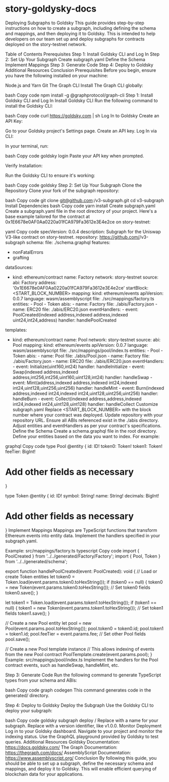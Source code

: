 # story-goldysky-docs
Deploying Subgraphs to Goldsky
This guide provides step-by-step instructions on how to create a subgraph, including defining the schema and mappings, and then deploying it to Goldsky. This is intended to help developers on our team set up and deploy subgraphs for contracts deployed on the story-testnet network.

Table of Contents
Prerequisites
Step 1: Install Goldsky CLI and Log In
Step 2: Set Up Your Subgraph
Create subgraph.yaml
Define the Schema
Implement Mappings
Step 3: Generate Code
Step 4: Deploy to Goldsky
Additional Resources
Conclusion
Prerequisites
Before you begin, ensure you have the following installed on your machine:

Node.js and Yarn
Git
The Graph CLI
Install The Graph CLI globally:

bash
Copy code
npm install -g @graphprotocol/graph-cli
Step 1: Install Goldsky CLI and Log In
Install Goldsky CLI
Run the following command to install the Goldsky CLI:

bash
Copy code
curl https://goldsky.com | sh
Log In to Goldsky
Create an API Key:

Go to your Goldsky project's Settings page.
Create an API key.
Log In via CLI:

In your terminal, run:

bash
Copy code
goldsky login
Paste your API key when prompted.

Verify Installation:

Run the Goldsky CLI to ensure it's working:

bash
Copy code
goldsky
Step 2: Set Up Your Subgraph
Clone the Repository
Clone your fork of the subgraph repository:

bash
Copy code
git clone git@github.com:<your-username>/v3-subgraph.git
cd v3-subgraph
Install Dependencies
bash
Copy code
yarn install
Create subgraph.yaml
Create a subgraph.yaml file in the root directory of your project. Here's a base example tailored for the contract at 0x1E6678e0AF0Aa0220a01fCA979Fa3612e3E4e2ce on story-testnet:

yaml
Copy code
specVersion: 0.0.4
description: Subgraph for the Uniswap V3-like contract on story-testnet.
repository: https://github.com/<your-username>/v3-subgraph
schema:
  file: ./schema.graphql
features:
  - nonFatalErrors
  - grafting

dataSources:
  - kind: ethereum/contract
    name: Factory
    network: story-testnet
    source:
      abi: Factory
      address: '0x1E6678e0AF0Aa0220a01fCA979Fa3612e3E4e2ce'
      startBlock: <START_BLOCK_NUMBER>
    mapping:
      kind: ethereum/events
      apiVersion: 0.0.7
      language: wasm/assemblyscript
      file: ./src/mappings/factory.ts
      entities:
        - Pool
        - Token
      abis:
        - name: Factory
          file: ./abis/Factory.json
        - name: ERC20
          file: ./abis/ERC20.json
      eventHandlers:
        - event: PoolCreated(indexed address,indexed address,indexed uint24,int24,address)
          handler: handlePoolCreated

templates:
  - kind: ethereum/contract
    name: Pool
    network: story-testnet
    source:
      abi: Pool
    mapping:
      kind: ethereum/events
      apiVersion: 0.0.7
      language: wasm/assemblyscript
      file: ./src/mappings/pool/index.ts
      entities:
        - Pool
        - Token
      abis:
        - name: Pool
          file: ./abis/Pool.json
        - name: Factory
          file: ./abis/Factory.json
        - name: ERC20
          file: ./abis/ERC20.json
      eventHandlers:
        - event: Initialize(uint160,int24)
          handler: handleInitialize
        - event: Swap(indexed address,indexed address,int256,int256,uint160,uint128,int24)
          handler: handleSwap
        - event: Mint(address,indexed address,indexed int24,indexed int24,uint128,uint256,uint256)
          handler: handleMint
        - event: Burn(indexed address,indexed int24,indexed int24,uint128,uint256,uint256)
          handler: handleBurn
        - event: Collect(indexed address,address,indexed int24,indexed int24,uint128,uint128)
          handler: handleCollect
Customize subgraph.yaml
Replace <START_BLOCK_NUMBER> with the block number where your contract was deployed.
Update repository with your repository URL.
Ensure all ABIs referenced exist in the ./abis directory.
Adjust entities and eventHandlers as per your contract's specifications.
Define the Schema
Create a schema.graphql file in the root directory. Define your entities based on the data you want to index. For example:

graphql
Copy code
type Pool @entity {
  id: ID!
  token0: Token!
  token1: Token!
  feeTier: BigInt!
  # Add other fields as necessary
}

type Token @entity {
  id: ID!
  symbol: String!
  name: String!
  decimals: BigInt!
  # Add other fields as necessary
}
Implement Mappings
Mappings are TypeScript functions that transform Ethereum events into entity data. Implement the handlers specified in your subgraph.yaml.

Example: src/mappings/factory.ts
typescript
Copy code
import { PoolCreated } from '../../generated/Factory/Factory';
import { Pool, Token } from '../../generated/schema';

export function handlePoolCreated(event: PoolCreated): void {
  // Load or create Token entities
  let token0 = Token.load(event.params.token0.toHexString());
  if (token0 == null) {
    token0 = new Token(event.params.token0.toHexString());
    // Set token0 fields
    token0.save();
  }

  let token1 = Token.load(event.params.token1.toHexString());
  if (token1 == null) {
    token1 = new Token(event.params.token1.toHexString());
    // Set token1 fields
    token1.save();
  }

  // Create a new Pool entity
  let pool = new Pool(event.params.pool.toHexString());
  pool.token0 = token0.id;
  pool.token1 = token1.id;
  pool.feeTier = event.params.fee;
  // Set other Pool fields
  pool.save();

  // Create a new Pool template instance
  // This allows indexing of events from the new Pool contract
  PoolTemplate.create(event.params.pool);
}
Example: src/mappings/pool/index.ts
Implement the handlers for the Pool contract events, such as handleSwap, handleMint, etc.

Step 3: Generate Code
Run the following command to generate TypeScript types from your schema and ABIs:

bash
Copy code
graph codegen
This command generates code in the generated/ directory.

Step 4: Deploy to Goldsky
Deploy the Subgraph
Use the Goldsky CLI to deploy your subgraph:

bash
Copy code
goldsky subgraph deploy <your-subgraph-name>/<version>
Replace <your-subgraph-name> with a name for your subgraph.
Replace <version> with a version identifier, like v1.0.0.
Monitor Deployment
Log in to your Goldsky dashboard.
Navigate to your project and monitor the indexing status.
Use the GraphQL playground provided by Goldsky to test queries.
Additional Resources
Goldsky Documentation: https://docs.goldsky.com/
The Graph Documentation: https://thegraph.com/docs/
AssemblyScript Documentation: https://www.assemblyscript.org/
Conclusion
By following this guide, you should be able to set up a subgraph, define the necessary schema and mappings, and deploy it to Goldsky. This will enable efficient querying of blockchain data for your applications.

